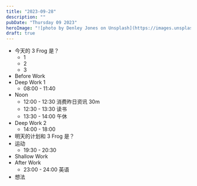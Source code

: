```yaml
---
title: "2023-09-28"
description: ""
pubDate: "Thursday 09 2023"
heroImage: "![photo by Denley Jones on Unsplash](https://images.unsplash.com/photo-1691135329867-22e18224472c?crop=entropy&cs=srgb&fm=jpg&ixid=M3wzNjM5Nzd8MHwxfHJhbmRvbXx8fHx8fHx8fDE2OTU4OTM3MDR8&ixlib=rb-4.0.3&q=85&w=1200&h=400)"
draft: true
---
```


- 今天的 3 Frog 是？
	- 1
	- 2
	- 3
- Before Work
- Deep Work 1
	- 08:00 - 11:40
- Noon
	- 12:00 - 12:30 消费昨日资讯 30m
	- 12:30 - 13:30 读书
	- 13:30 - 14:00 午休
- Deep Work 2
	- 14:00 - 18:00
- 明天的计划和 3 Frog 是？
- 运动
	- 19:30 - 20:30
- Shallow Work
- After Work
	- 23:00 - 24:00 英语
- 想法
